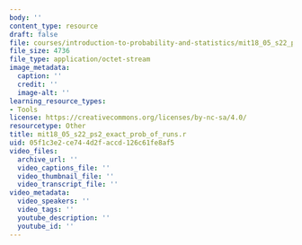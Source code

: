 ```yaml
---
body: ''
content_type: resource
draft: false
file: courses/introduction-to-probability-and-statistics/mit18_05_s22_ps2_exact_prob_of_runs.r
file_size: 4736
file_type: application/octet-stream
image_metadata:
  caption: ''
  credit: ''
  image-alt: ''
learning_resource_types:
- Tools
license: https://creativecommons.org/licenses/by-nc-sa/4.0/
resourcetype: Other
title: mit18_05_s22_ps2_exact_prob_of_runs.r
uid: 05f1c3e2-ce74-4d2f-accd-126c61fe8af5
video_files:
  archive_url: ''
  video_captions_file: ''
  video_thumbnail_file: ''
  video_transcript_file: ''
video_metadata:
  video_speakers: ''
  video_tags: ''
  youtube_description: ''
  youtube_id: ''
---
```

